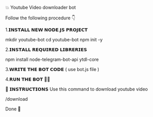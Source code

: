 💥 Youtube Video downloader bot

Follow the following procedure  👇

1.𝗜𝗡𝗦𝗧𝗔𝗟𝗟 𝗡𝗘𝗪 𝗡𝗢𝗗𝗘.𝗝𝗦 𝗣𝗥𝗢𝗝𝗘𝗖𝗧 

mkdir youtube-bot
cd youtube-bot
npm init -y

2.𝗜𝗡𝗦𝗧𝗔𝗟𝗟 𝗥𝗘𝗤𝗨𝗜𝗥𝗘𝗗 𝗟𝗜𝗕𝗥𝗘𝗥𝗜𝗘𝗦 

npm install node-telegram-bot-api ytdl-core

3.𝗪𝗥𝗜𝗧𝗘 𝗧𝗛𝗘 𝗕𝗢𝗧 𝗖𝗢𝗗𝗘 
( use bot.js file )

4.𝗥𝗨𝗡 𝗧𝗛𝗘 𝗕𝗢𝗧 🤠🥳

🤚 𝗜𝗡𝗦𝗧𝗥𝗨𝗖𝗧𝗜𝗢𝗡𝗦 
Use this command to download youtube video

/download <YouTube URL>

Done 🥳

